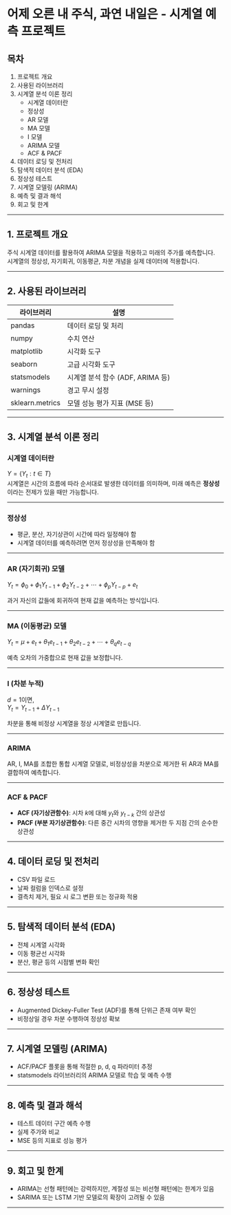 # 어제 오른 내 주식, 과연 내일은 - 시계열 예측 프로젝트

## 목차
1. 프로젝트 개요  
2. 사용된 라이브러리  
3. 시계열 분석 이론 정리  
   - 시계열 데이터란  
   - 정상성  
   - AR 모델  
   - MA 모델  
   - I 모델  
   - ARIMA 모델  
   - ACF & PACF  
4. 데이터 로딩 및 전처리  
5. 탐색적 데이터 분석 (EDA)  
6. 정상성 테스트  
7. 시계열 모델링 (ARIMA)  
8. 예측 및 결과 해석  
9. 회고 및 한계  

---

## 1. 프로젝트 개요

주식 시계열 데이터를 활용하여 ARIMA 모델을 적용하고 미래의 주가를 예측합니다.  
시계열의 정상성, 자기회귀, 이동평균, 차분 개념을 실제 데이터에 적용합니다.

---

## 2. 사용된 라이브러리

| 라이브러리         | 설명                            |
|------------------|---------------------------------|
| pandas           | 데이터 로딩 및 처리             |
| numpy            | 수치 연산                        |
| matplotlib       | 시각화 도구                      |
| seaborn          | 고급 시각화 도구                 |
| statsmodels      | 시계열 분석 함수 (ADF, ARIMA 등) |
| warnings         | 경고 무시 설정                   |
| sklearn.metrics  | 모델 성능 평가 지표 (MSE 등)     |

---

## 3. 시계열 분석 이론 정리

### 시계열 데이터란  
$Y = \{ Y_t : t \in T \}$  
시계열은 시간의 흐름에 따라 순서대로 발생한 데이터를 의미하며, 미래 예측은 **정상성**이라는 전제가 있을 때만 가능합니다.

---

### 정상성  
- 평균, 분산, 자기상관이 시간에 따라 일정해야 함  
- 시계열 데이터를 예측하려면 먼저 정상성을 만족해야 함

---

### AR (자기회귀) 모델  
$Y_t = \phi_0 + \phi_1 Y_{t-1} + \phi_2 Y_{t-2} + \cdots + \phi_p Y_{t-p} + e_t$  

과거 자신의 값들에 회귀하여 현재 값을 예측하는 방식입니다.

---

### MA (이동평균) 모델  
$Y_t = \mu + e_t + \theta_1 e_{t-1} + \theta_2 e_{t-2} + \cdots + \theta_q e_{t-q}$  

예측 오차의 가중합으로 현재 값을 보정합니다.

---

### I (차분 누적)  
$d = 1$이면,  
$Y_t = Y_{t-1} + \Delta Y_{t-1}$  

차분을 통해 비정상 시계열을 정상 시계열로 만듭니다.

---

### ARIMA  
AR, I, MA를 조합한 통합 시계열 모델로, 비정상성을 차분으로 제거한 뒤 AR과 MA를 결합하여 예측합니다.

---

### ACF & PACF  
- **ACF (자기상관함수)**: 시차 $k$에 대해 $y_t$와 $y_{t-k}$ 간의 상관성  
- **PACF (부분 자기상관함수)**: 다른 중간 시차의 영향을 제거한 두 지점 간의 순수한 상관성

---

## 4. 데이터 로딩 및 전처리

- CSV 파일 로드  
- 날짜 컬럼을 인덱스로 설정  
- 결측치 제거, 필요 시 로그 변환 또는 정규화 적용

---

## 5. 탐색적 데이터 분석 (EDA)

- 전체 시계열 시각화  
- 이동 평균선 시각화  
- 분산, 평균 등의 시점별 변화 확인

---

## 6. 정상성 테스트

- Augmented Dickey-Fuller Test (ADF)를 통해 단위근 존재 여부 확인  
- 비정상일 경우 차분 수행하여 정상성 확보

---

## 7. 시계열 모델링 (ARIMA)

- ACF/PACF 플롯을 통해 적절한 p, d, q 파라미터 추정  
- statsmodels 라이브러리의 ARIMA 모델로 학습 및 예측 수행

---

## 8. 예측 및 결과 해석

- 테스트 데이터 구간 예측 수행  
- 실제 주가와 비교  
- MSE 등의 지표로 성능 평가

---

## 9. 회고 및 한계

- ARIMA는 선형 패턴에는 강력하지만, 계절성 또는 비선형 패턴에는 한계가 있음  
- SARIMA 또는 LSTM 기반 모델로의 확장이 고려될 수 있음

---

